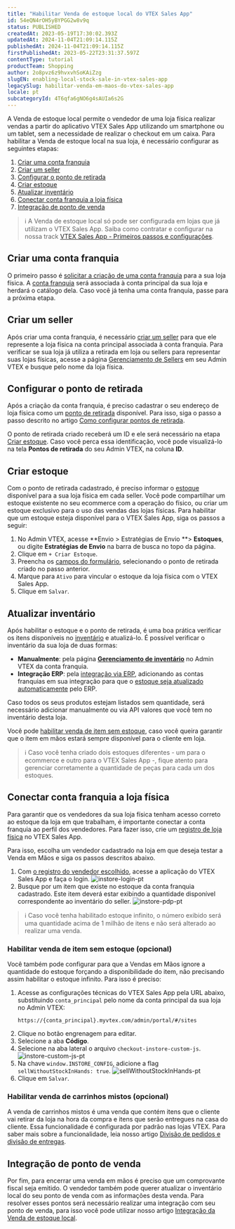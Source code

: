 ```yaml
---
title: "Habilitar Venda de estoque local do VTEX Sales App"
id: 54eQN4rOH5yBYPGG2w8v9q
status: PUBLISHED
createdAt: 2023-05-19T17:30:02.393Z
updatedAt: 2024-11-04T21:09:14.115Z
publishedAt: 2024-11-04T21:09:14.115Z
firstPublishedAt: 2023-05-22T23:31:37.597Z
contentType: tutorial
productTeam: Shopping
author: 2o8pvz6z9hvxvhSoKAiZzg
slugEN: enabling-local-stock-sale-in-vtex-sales-app
legacySlug: habilitar-venda-em-maos-do-vtex-sales-app
locale: pt
subcategoryId: 4T6qfa6gNO6g4sAUIa6s2G
---
```


A Venda de estoque local permite o vendedor de uma loja física realizar vendas a partir do aplicativo VTEX Sales App utilizando um smartphone ou um tablet, sem a necessidade de realizar o checkout em um caixa. Para habilitar a Venda de estoque local na sua loja, é necessário configurar as seguintes etapas:

1. [Criar uma conta franquia](#criar-uma-conta-franquia)
2. [Criar um seller](#criar-um-seller)
3. [Configurar o ponto de retirada](#configurar-o-ponto-de-retirada)
4. [Criar estoque](#criar-estoque)
5. [Atualizar inventário](#atualizar-inventario)
6. [Conectar conta franquia a loja física](#conectar-conta-franquia-a-loja-fisica)
7. [Integração de ponto de venda](#integracao-de-ponto-de-venda)

> ℹ️ A Venda de estoque local só pode ser configurada em lojas que já utilizam o VTEX Sales App. Saiba como contratar e configurar na nossa track [VTEX Sales App - Primeiros passos e configurações](/pt/tracks/instore-primeiros-passos-e-configuracoes--zav76TFEZlAjnyBVL5tRc).

## Criar uma conta franquia

O primeiro passo é [solicitar a criação de uma conta franquia](/pt/tracks/instore-primeiros-passos-e-configuracoes--zav76TFEZlAjnyBVL5tRc/eujH0id9Y4WJjjmdazUKd) para a sua loja física. A [conta franquia](/pt/tutorial/o-que-e-conta-franquia--kWQC6RkFSCUFGgY5gSjdl) será associada à conta principal da sua loja e herdará o catálogo dela. Caso você já tenha uma conta franquia, passe para a próxima etapa.

## Criar um seller

Após criar uma conta franquia, é necessário [criar um seller](/pt/tutorial/adicionar-seller--tutorials_392) para que ele represente a loja física na conta principal associada à conta franquia. Para verificar se sua loja já utiliza a retirada em loja ou sellers para representar suas lojas físicas, acesse a página [Gerenciamento de Sellers](/pt/tutorial/gerenciamento-de-sellers--6eEiOISwxuAWJ8w6MtK7iv) em seu Admin VTEX e busque pelo nome da loja física.

## Configurar o ponto de retirada

Após a criação da conta franquia, é preciso cadastrar o seu endereço de loja física como um [ponto de retirada](/pt/tutorial/pontos-de-retirada--2fljn6wLjn8M4lJHA6HP3R) disponível. Para isso, siga o passo a passo descrito no artigo [Como configurar pontos de retirada](/pt/tutorial/pontos-de-retirada--2fljn6wLjn8M4lJHA6HP3R#como-configurar-pontos-de-retirada).

O ponto de retirada criado receberá um ID e ele será necessário na etapa [Criar estoque](#criar-estoque). Caso você perca essa identificação, você pode visualizá-lo na tela **Pontos de retirada** do seu Admin VTEX, na coluna **ID**.

## Criar estoque

Com o ponto de retirada cadastrado, é preciso informar o [estoque](/pt/tutorial/estoque--6oIxvsVDTtGpO7y6zwhGpb) disponível para a sua loja física em cada seller. Você pode compartilhar um estoque existente no seu ecommerce com a operação do físico, ou criar um estoque exclusivo para o uso das vendas das lojas físicas. Para habilitar que um estoque esteja disponível para o VTEX Sales App, siga os passos a seguir:

1. No Admin VTEX, acesse **Envio > Estratégias de Envio **> **Estoques**, ou digite **Estratégias de Envio** na barra de busca no topo da página.
2. Clique em `+ Criar Estoque`.
3. Preencha os [campos do formulário](/pt/tutorial/gerenciar-estoque--tutorials_137#campos-de-cadastro), selecionando o ponto de retirada criado no passo anterior.
4. Marque <i class="fas fa-toggle-on"></i> para `Ativo` para vincular o estoque da loja física com o VTEX Sales App.
5. Clique em `Salvar`.

## Atualizar inventário

Após habilitar o estoque e o ponto de retirada, é uma boa prática verificar os itens disponíveis no [inventário](/pt/tutorial/gerenciar-itens-em-estoque--tutorials_139) e atualizá-lo. É possível verificar o inventário da sua loja de duas formas:

- **Manualmente**: pela página **[Gerenciamento de inventário](/pt/tutorial/gerenciar-itens-em-estoque--tutorials_139)** no Admin VTEX da conta franquia.
- **Integração ERP**: pela [integração via ERP](https://developers.vtex.com/docs/guides/erp-integration-guide), adicionando as contas franquias em sua integração para que o [estoque seja atualizado automaticamente](https://developers.vtex.com/docs/guides/erp-integration-import-inventory#update-sku-inventory) pelo ERP.

Caso todos os seus produtos estejam listados sem quantidade, será necessário adicionar manualmente ou via API valores que você tem no inventário desta loja.

Você pode [habilitar venda de item sem estoque](#habilitar-venda-de-item-sem-estoque-opcional), caso você queira garantir que o item em mãos estará sempre disponível para o cliente em loja.

> ℹ️ Caso você tenha criado dois estoques diferentes - um para o ecommerce e outro para o VTEX Sales App -, fique atento para gerenciar corretamente a quantidade de peças para cada um dos estoques.

## Conectar conta franquia a loja física

Para garantir que os vendedores da sua loja física tenham acesso correto ao estoque da loja em que trabalham, é importante conectar a conta franquia ao perfil dos vendedores. Para fazer isso, crie um [registro de loja física](/pt/tutorial/loja-fisica-instore-beta--N4M9njT9xomdWD7mQyPt7) no VTEX Sales App.

Para isso, escolha um vendedor cadastrado na loja em que deseja testar a Venda em Mãos e siga os passos descritos abaixo.

1. Com [o registro do vendedor escolhido](/pt/tutorial/vendedores-instore-beta--4rzit1pzp28km4HSDEdrEC), acesse a aplicação do VTEX Sales App e faça o login.
   ![instore-login-pt](https://raw.githubusercontent.com/vtexdocs/help-center-content/refs/heads/main/docs/pt/tutorials/com%C3%A9rcio-unificado/vtex-sales-app/habilitar-venda-de-estoque-local-do-vtex-sales-app_1.png)
2. Busque por um item que existe no estoque da conta franquia cadastrado. Este item deverá estar exibindo a quantidade disponível correspondente ao inventário do seller.
   ![instore-pdp-pt](https://raw.githubusercontent.com/vtexdocs/help-center-content/refs/heads/main/docs/pt/tutorials/com%C3%A9rcio-unificado/vtex-sales-app/habilitar-venda-de-estoque-local-do-vtex-sales-app_2.png)

> ℹ️ Caso você tenha habilitado estoque infinito, o número exibido será uma quantidade acima de 1 milhão de itens e não será alterado ao realizar uma venda.

### Habilitar venda de item sem estoque (opcional)

Você também pode configurar para que a Vendas em Mãos ignore a quantidade do estoque forçando a disponibilidade do item, não precisando assim habilitar o estoque infinito. Para isso é preciso:

1. Acesse as configurações técnicas do VTEX Sales App pela URL abaixo, substituindo `conta_principal` pelo nome da conta principal da sua loja no Admin VTEX:
   ```
   https://{conta_principal}.myvtex.com/admin/portal/#/sites
   ```
2. Clique no botão <i class="fas fa-cog"></i> engrenagem para editar.
3. Selecione a aba **Código**.
4. Selecione na aba lateral o arquivo `checkout-instore-custom-js`.
   ![instore-custom-js-pt](https://raw.githubusercontent.com/vtexdocs/help-center-content/refs/heads/main/docs/pt/tutorials/com%C3%A9rcio-unificado/vtex-sales-app/habilitar-venda-de-estoque-local-do-vtex-sales-app_3.png)
5. Na chave `window.INSTORE_CONFIG`, adicione a flag `sellWithoutStockInHands: true`.
   ![sellWithoutStockInHands-pt](https://raw.githubusercontent.com/vtexdocs/help-center-content/refs/heads/main/docs/pt/tutorials/com%C3%A9rcio-unificado/vtex-sales-app/habilitar-venda-de-estoque-local-do-vtex-sales-app_4.png)
6. Clique em <i class="fas fa-save"></i> `Salvar`.

### Habilitar venda de carrinhos mistos (opcional)

A venda de carrinhos mistos é uma venda que contém itens que o cliente vai retirar da loja na hora da compra e itens que serão entregues na casa do cliente. Essa funcionalidade é configurada por padrão nas lojas VTEX. Para saber mais sobre a funcionalidade, leia nosso artigo [Divisão de pedidos e divisão de entregas](/pt/tutorial/divisao-de-pedidos-e-divisao-de-entregas--jQvzA6QgSd51e2p6bthoV).

## Integração de ponto de venda

Por fim, para encerrar uma venda em mãos é preciso que um comprovante fiscal seja emitido. O vendedor também pode querer atualizar o inventário local do seu ponto de venda com as informações desta venda. Para resolver esses pontos será necessário realizar uma integração com seu ponto de venda, para isso você pode utilizar nosso artigo [Integração da Venda de estoque local](https://developers.vtex.com/docs/guides/integration-vtex-sales-app-local-stock-sale).
